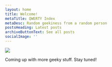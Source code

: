 ```yaml
---
layout: home
title: Welcome!
metaTitle: QWERTY Index
metaDesc: Random geekiness from a random person
postsHeading: Latest posts
archiveButtonText: See all posts
socialImage: ''
---
```

<!-- Global site tag (gtag.js) - Google Analytics -->

<script async src="https://www.googletagmanager.com/gtag/js?id=UA-151316959-1"></script>

<script>

  window.dataLayer = window.dataLayer || \[];

  function gtag(){dataLayer.push(arguments);}

  gtag('js', new Date());

  gtag('config', 'UA-151316959-1');

</script>

![](/images/614744_10202020303932924_1610009324_o.jpg)

Coming up with more geeky stuff. Stay tuned!
